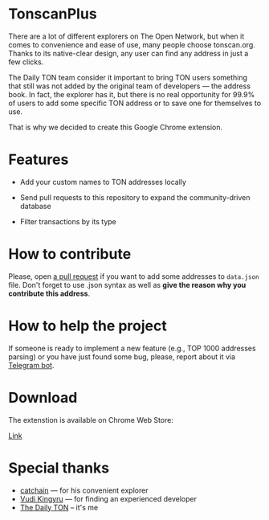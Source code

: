 # TonscanPlus

There are a lot of different explorers on The Open Network, but when it comes to convenience and ease of use, many people choose tonscan.org. Thanks to its native-clear design, any user can find any address in just a few clicks.

The Daily TON team consider it important to bring TON users something that still was not added by the original team of developers — the address book. In fact, the explorer has it, but there is no real opportunity for 99.9% of users to add some specific TON address or to save one for themselves to use.

That is why we decided to create this Google Chrome extension.

# Features

- Add your custom names to TON addresses locally

- Send pull requests to this repository to expand the community-driven database

- Filter transactions by its type

# How to contribute

Please, open [a pull request](https://github.com/menschee/tonscanplus/pulls) if you want to add some addresses to `data.json` file. Don't forget to use .json syntax as well as **give the reason why you contribute this address**.

# How to help the project

If someone is ready to implement a new feature (e.g., TOP 1000 addresses parsing) or you have just found some bug, please, report about it via [Telegram bot](https://t.me/thedailytonbot).


# Download

The extenstion is available on Chrome Web Store:

[Link](https://chrome.google.com/webstore/detail/tonscan%20/egonpnmjojlaogggbjklkbkflgipljpd?hl=en&authuser=0)

# Special thanks

- [catchain](https://github.com/catchain) — for his convenient explorer
- [Vudi Kingyru](https://t.me/investkingyru) — for finding an experienced developer
- [The Daily TON](https://t.me/thedailyton) – it's me
